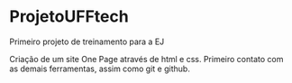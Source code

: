 # ProjetoUFFtech
Primeiro projeto de treinamento para a EJ

Criação de um site One Page através de html e css. Primeiro contato com as demais ferramentas, assim como git e github.
